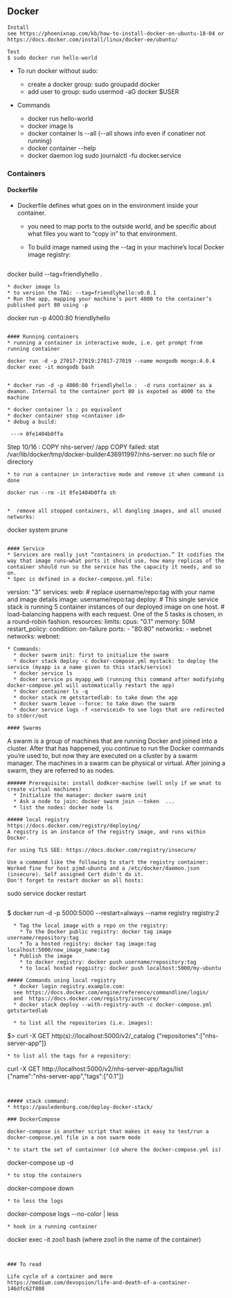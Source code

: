 ## Docker 

```
Install
see https://phoenixnap.com/kb/how-to-install-docker-on-ubuntu-18-04 or https://docs.docker.com/install/linux/docker-ee/ubuntu/
```

```
Test
$ sudo docker run hello-world
```

* To run docker without sudo: 
  * create a docker group: sudo groupadd docker
  * add user to group: sudo usermod -aG docker $USER

* Commands
  * docker run hello-world
  * docker image ls
  * docker container ls --all (--all shows info even if conatiner not running)
  * docker container --help
  * docker daemon log sudo journalctl -fu docker.service

### Containers
#### Dockerfile
* Dockerfile defines what goes on in the environment inside your container. 
  * you need to map ports to the outside world, and be specific about what files you want to “copy in” to that environment.

  * To build image named using the --tag in your machine’s local Docker image registry: 
  ```
 docker build --tag=friendlyhello .
  ```
  * docker image ls
  * to version the TAG: --tag=friendlyhello:v0.0.1
  * Run the app, mapping your machine’s port 4000 to the container’s published port 80 using -p
  ```
  docker run -p 4000:80 friendlyhello
  ```

#### Running containers
  * running a container in interactive mode, i.e. get prompt from running container
  ```
    docker run -d -p 27017-27019:27017-27019 --name mongodb mongo:4.0.4
    docker exec -it mongodb bash

  ```

  * docker run -d -p 4000:80 friendlyhello :  -d runs container as a deamon. Internal to the container port 80 is expoted as 4000 to the machine

  * docker container ls : ps equivalent
  * docker container stop <container id>
  * debug a build:
  ```
     ---> 0fe1404b0ffa
  Step 10/16 : COPY nhs-server/ /app
  COPY failed: stat /var/lib/docker/tmp/docker-builder436911997/nhs-server: no such file or directory
  ```
  * to run a container in interactive mode and remove it when command is done
  ```
	docker run --rm -it 0fe1404b0ffa sh
  ```

  *  remove all stopped containers, all dangling images, and all unused networks:
  ```
  docker system prune
  ```
  
#### Service
  * Services are really just “containers in production.” It codifies the way that image runs—what ports it should use, how many replicas of the container should run so the service has the capacity it needs, and so on. 
  * Spec is defined in a docker-compose.yml file:
  ```
version: "3"
services:
  web:
    # replace username/repo:tag with your name and image details
    image: username/repo:tag
    deploy:
    # This single service stack is running 5 container instances of our deployed image on one host.
    #  load-balancing happens with each request. One of the 5 tasks is chosen, in a round-robin fashion.
      resources:
        limits:
          cpus: "0.1"
          memory: 50M
      restart_policy:
        condition: on-failure
    ports:
      - "80:80"
    networks:
      - webnet
networks:
  webnet:
  ```
  * Commands:
    * docker swarm init: first to initialize the swarm
    * docker stack deploy -c docker-compose.yml mystack: to deploy the service (myapp is a name given to this stack/service)
    * docker service ls
    * docker service ps myapp_web (running this command after modifyinhg docker-compose.yml will automatically restart the app)
    * docker container ls -q
    * docker stack rm getstartedlab: to take down the app
    * docker swarm leave --force: to take down the swarm
    * docker service logs -f <serviceid> to see logs that are redirected to stderr/out

#### Swarms
```
A swarm is a group of machines that are running Docker and joined into a cluster. After that has happened, you continue to run the Docker commands you’re used to, but now they are executed on a cluster by a swarm manager. The machines in a swarm can be physical or virtual. After joining a swarm, they are referred to as nodes.
```
###### Prerequisite: install dodkcer-machine (well only if we wnat to create virtual machines)
  * Initialize the manager: docker swarm init
  * Ask a node to join: docker swarm join --token  ...
  * list the nodes: docker node ls

##### local registry
https://docs.docker.com/registry/deploying/
A registry is an instance of the registry image, and runs within Docker.

For using TLS SEE: https://docs.docker.com/registry/insecure/

Use a command like the following to start the registry container:
Worked fine for host pjmd-ubuntu and a /etc/docker/daemon.json (insecure). Self assigned Cert didn't do it.
Don't forget to restart docker on all hosts:
```
sudo service docker restart
```

```
$ docker run -d -p 5000:5000 --restart=always --name registry registry:2
```
  * Tag the local image with a repo on the registry: 
    * To the Docker public registry: docker tag image username/repository:tag
    * To a hosted registry: docker tag image:tag localhost:5000/new_image_name:tag
  * Publish the image 
    * to docker registry: docker push username/repository:tag
    * to local hosted reggistry: docker push localhost:5000/my-ubuntu

##### Commands using local registry
  * docker login registry.example.com:
  see https://docs.docker.com/engine/reference/commandline/login/
  and  https://docs.docker.com/registry/insecure/
  * docker stack deploy --with-registry-auth -c docker-compose.yml getstartedlab

  * to list all the repositories (i.e. images): 
  ```
  $> curl -X GET http(s)://localhost:5000/v2/_catalog
  {"repositories":["nhs-server-app"]}
  ```
  * to list all the tags for a repository: 
  ```
  curl -X GET http://localhost:5000/v2/nhs-server-app/tags/list
  {"name":"nhs-server-app","tags":["0.1"]}
  ```


##### stack command:
  * https://pauledenburg.com/deploy-docker-stack/

### DockerCompose

docker-compose is another script that makes it easy to test/run a docker-compose.yml file in a non swarm mode

* to start the set of containner (cd where the docker-compose.yml is)
```
docker-compose up -d
```
* to stop the containers
```
docker-compose down
```
* to less the logs
```
docker-compose logs --no-color | less
```
* hook in a running container
```
docker exec -it zoo1 bash (where zoo1 in the name of the container)
```


### To read

Life cycle of a container and more
https://medium.com/devopsion/life-and-death-of-a-container-146dfc62f808

